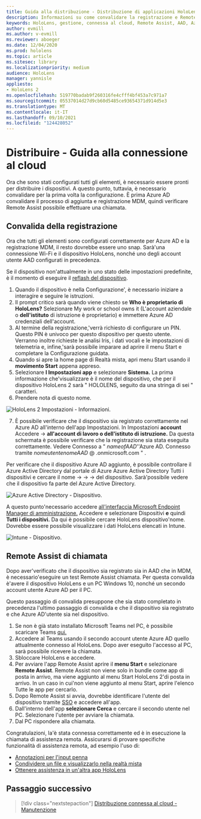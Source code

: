 ```yaml
---
title: Guida alla distribuzione - Distribuzione di applicazioni HoloLens 2 cloud su larga scala con Remote Assist - Distribuire
description: Informazioni su come convalidare la registrazione e Remote Assist per HoloLens dispositivi su una rete connessa al cloud.
keywords: HoloLens, gestione, connessa al cloud, Remote Assist, AAD, Azure AD, MDM, gestione dei dispositivi mobili
author: evmill
ms.author: v-evmill
ms.reviewer: aboeger
ms.date: 12/04/2020
ms.prod: hololens
ms.topic: article
ms.sitesec: library
ms.localizationpriority: medium
audience: HoloLens
manager: yannisle
appliesto:
- HoloLens 2
ms.openlocfilehash: 519770badab9f260316fe4cfff4bf453a7c971a7
ms.sourcegitcommit: 05537014d27d9cb60d5485ce93654371d914d5e3
ms.translationtype: MT
ms.contentlocale: it-IT
ms.lasthandoff: 09/10/2021
ms.locfileid: "124428052"
---
```

# <a name="deploy---cloud-connected-guide"></a>Distribuire - Guida alla connessione al cloud

Ora che sono stati configurati tutti gli elementi, è necessario essere pronti per distribuire i dispositivi. A questo punto, tuttavia, è necessario convalidare per la prima volta la configurazione. È prima Azure AD convalidare il processo di aggiunta e registrazione MDM, quindi verificare Remote Assist possibile effettuare una chiamata.

## <a name="enrollment-validation"></a>Convalida della registrazione

Ora che tutti gli elementi sono configurati correttamente per Azure AD e la registrazione MDM, il resto dovrebbe essere uno snap. Sarà&#39;una connessione Wi-Fi e il dispositivo HoloLens, nonché uno degli account utente AAD configurati in precedenza.

Se il dispositivo non&#39;attualmente in uno stato delle impostazioni predefinite, è il momento di eseguire il [reflash del dispositivo](/hololens/hololens-recovery#clean-reflash-the-device).

1. Quando il dispositivo è nella Configurazione&#39;, è necessario iniziare a interagire e seguire le istruzioni. 
1. Il prompt critico sarà quando viene chiesto se **Who è proprietario di HoloLens?** Selezionare My work or school owns it (L'account aziendale o **dell'istituto** di istruzione è proprietario) e immettere Azure AD credenziali dell'account.
1. Al termine della registrazione,&#39;verrà richiesto di configurare un PIN. Questo PIN è univoco per questo dispositivo per questo utente. Verranno inoltre richieste le analisi Iris, i dati vocali e le impostazioni di telemetria e, infine,&#39;sarà possibile imparare ad aprire il menu Start e completare la Configurazione guidata.
1. Quando si apre la home page di Realtà mista, apri menu Start usando il **movimento Start** appena appreso.
1. Selezionare **l Impostazioni app** e selezionare **Sistema.** La prima informazione che&#39;visualizzare è il nome del dispositivo, che per il dispositivo HoloLens 2 sarà &quot; HOLOLENS, seguito da una stringa di sei &quot; caratteri.
1. Prendere nota di questo nome.

![HoloLens 2 Impostazioni - Informazioni.](./images/hololens2-settings-about.jpg)

7. È possibile verificare che il dispositivo sia registrato correttamente nel Azure AD all'interno dell'app Impostazioni. In  Impostazioni **account** Accedere  ->  **all'account di lavoro o dell'istituto di istruzione.** Da questa schermata è possibile verificare che la registrazione sia stata eseguita correttamente. Vedere Connesso a &quot; _nameofAAD_&#39;'Azure AD. Connesso tramite _nomeutentenomeAAD_ @ .onmicrosoft.com &quot; .


Per verificare che il dispositivo Azure AD aggiunto, è possibile [](https://portal.azure.com/#home)controllare il Azure Active Directory dal portale di Azure Azure Active Directory Tutti i dispositivi e cercare il nome  ->    ->    ->  del dispositivo. Sarà&#39;possibile vedere che il dispositivo fa parte del Azure Active Directory.


![Azure Active Directory - Dispositivo.](./images/aad-enrollment.png)

A questo punto&#39;necessario accedere [all'interfaccia Microsoft Endpoint Manager di amministrazione.](https://endpoint.microsoft.com/#home) Accedere e selezionare Dispositivi **e** quindi **Tutti i dispositivi.** Da qui è possibile cercare HoloLens dispositivo&#39;nome. Dovrebbe essere possibile visualizzare i dati HoloLens elencati in Intune.

![Intune - Dispositivo.](./images/endpoint-all-devices-enrolled.png)

## <a name="remote-assist-call-validation"></a>Remote Assist di chiamata

Dopo aver&#39;verificato che il dispositivo sia registrato sia in AAD che in MDM, è necessario&#39;eseguire un test Remote Assist chiamata. Per questa convalida è&#39;avere il dispositivo HoloLens e un PC Windows 10, nonché un secondo account utente Azure AD per il PC.

Questo passaggio di convalida presuppone che sia stato completato in precedenza l'ultimo passaggio di convalida e che il dispositivo sia registrato e che Azure AD'utente sia nel dispositivo.


1. Se non è già stato installato Microsoft Teams nel PC, è possibile scaricare Teams [qui.](https://www.microsoft.com/microsoft-365/microsoft-teams/download-app)
2. Accedere al Teams usando il secondo account utente Azure AD quello attualmente connesso al HoloLens. Dopo aver eseguito l'accesso al PC, sarà possibile ricevere la chiamata.
3. Sbloccare HoloLens e accedere.
4. Per avviare l'app Remote Assist aprire il **menu Start** e selezionare **Remote Assist**. Remote Assist non viene solo in bundle come app di posta in arrivo, ma viene aggiunto al menu Start HoloLens 2&#39;di posta in arrivo. In un caso in cui&#39;non viene aggiunto al menu Start, aprire  l'elenco Tutte le app per cercarlo.
5. Dopo Remote Assist si avvia, dovrebbe identificare l'utente del dispositivo tramite [SSO](/azure/active-directory/manage-apps/what-is-single-sign-on) e accedere all'app.
6. Dall'interno dell'app **selezionare Cerca** e cercare il secondo utente nel PC. Selezionare l'utente per avviare la chiamata.
7. Dal PC rispondere alla chiamata.

Congratulazioni, la&#39;è stata connessa correttamente ed è in esecuzione la chiamata di assistenza remota. Assicurarsi di provare specifiche funzionalità di assistenza remota, ad esempio l'uso di:

- [Annotazioni per l'input penna](/dynamics365/mixed-reality/remote-assist/add-annotations-hololens)
- [Condividere un file e visualizzarlo nella realtà mista](/dynamics365/mixed-reality/remote-assist/display-save-files)
- [Ottenere assistenza in un'altra app HoloLens](/dynamics365/mixed-reality/remote-assist/get-help-hololens-app-hololens)

## <a name="next-step"></a>Passaggio successivo

> [!div class="nextstepaction"]
> [Distribuzione connessa al cloud - Manutenzione](hololens2-cloud-connected-maintain.md)